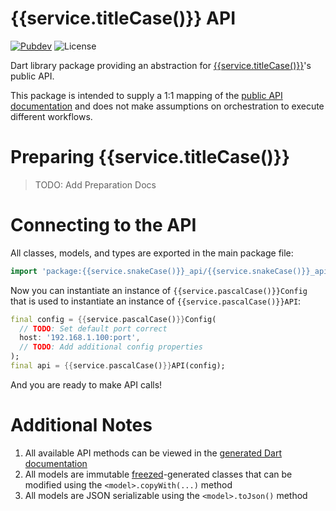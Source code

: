 # {{service.titleCase()}} API

[![Pubdev][shield-pubdev]][link-pubdev]
![License][shield-license]

Dart library package providing an abstraction for [{{service.titleCase()}}][link-website]'s public API.

This package is intended to supply a 1:1 mapping of the [public API documentation][link-swagger] and does not make assumptions on orchestration to execute different workflows.

# Preparing {{service.titleCase()}}

> TODO: Add Preparation Docs

# Connecting to the API

All classes, models, and types are exported in the main package file:

```dart
import 'package:{{service.snakeCase()}}_api/{{service.snakeCase()}}_api.dart';
```

Now you can instantiate an instance of `{{service.pascalCase()}}Config` that is used to instantiate an instance of `{{service.pascalCase()}}API`:

```dart
final config = {{service.pascalCase()}}Config(
  // TODO: Set default port correct
  host: '192.168.1.100:port',
  // TODO: Add additional config properties
);
final api = {{service.pascalCase()}}API(config);
```

And you are ready to make API calls!

# Additional Notes

1. All available API methods can be viewed in the [generated Dart documentation][link-docs]
2. All models are immutable [freezed][link-freezed]-generated classes that can be modified using the `<model>.copyWith(...)` method
3. All models are JSON serializable using the `<model>.toJson()` method

[link-docs]: https://pub.dev/documentation/{{service.snakeCase()}}_api/latest/api/{{service.pascalCase()}}API-class.html
[link-freezed]: https://pub.dev/packages/freezed
[link-pubdev]: https://pub.dev/packages/{{service.snakeCase()}}_api
[link-swagger]: {{{service_api_docs}}}
[link-website]: {{{service_website}}}
[shield-license]: https://img.shields.io/github/license/RoninComputer/package-{{service.paramCase()}}-api?style=for-the-badge
[shield-pubdev]: https://img.shields.io/pub/v/{{service.snakeCase()}}_api.svg?style=for-the-badge
